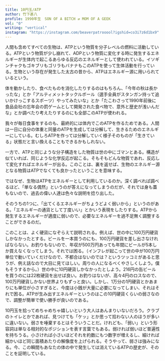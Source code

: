 ```yaml
---
title: 10円玉/ATP
author: 竹下甚八
profile: 1990年生　SON OF A BITCH ⇄ MOM OF A GEEK
vol: "0"
writing: "vertical"
instagram: "https://instagram.com/beaverpatrooool?igshid=co3i7z6d1bx9"
---
```


人間も含めてすべての生物は、ATPという物質を分子レベルの燃料に活動している。ATPという物質が少し崩れて、ADPという物質に変化する時に発生するエネルギーが生体内で起こるあらゆる反応のエネルギーとして使われている。イソギンチャクもゴキブリもゴリラもバナナもこのATPを使って生体活動を行っている。生物という存在が発生した太古の昔から、ATPはエネルギー源に用いられているという。

体を動かしたり、食べたものを消化したりするのはもちろん、「今年の秋は長かったな」とか「アルティメットタックルボール（選手全員がスタンガン持って追いかけっこするスポーツ）やってみたいな」とか「たこわさって<span class="text-tcy">1990</span>年前後に食品会社の忘年会の罰ゲームとして開発された食べ物で、意外と歴史が浅いんだな」とか調べたり考えたりするのにも全部このATPが使われる。

我々が毎日食事をするのも、最終的には体内でこのATPを作るためである。人間は一日に自分の体重と同量のATPを生成しては分解して、生きるためのエネルギーにしている。むしろATPを作っては分解していく様子そのものが「生きている」状態だと言い換えることもできるかもしれない。

一方で、ATPと同じような分子構造をした物質は世の中にゴマンとある。構造が似ていれば、同じような化学反応が起こる。そもそもどんな物質であれ、反応して変化すればエネルギーが出る。このことは、裏を返せば、生物のエネルギー源となる物質はATPでなくても良かったということを意味する。

ではなぜ、生物はATPをエネルギーとして利用しているのか。深く調べれば調べるほど、「単なる偶然」というのが答えになってしまうのだが、それでは身も蓋もないので、過去の偉い人達は色々な説明を捻り出した。

そのうちの<span class="text-tcy">1</span>つに、「出てくるエネルギーがちょうどよく弱いから」というのがある。「エネルギーの通貨として丁度いい」とかいう表現をしたりする。ATPから発生するエネルギーが適度に弱いので、必要なエネルギーを過不足無く調整することができるのだ。

このことは、よく硬貨になぞらえて説明される。例えば、世の中に<span class="text-tcy">100</span>万円硬貨しかなかったとする。ビールを一本買うのにも、<span class="text-tcy">100</span>万円硬貨を差し出さなければならない。お釣りもないので、年収が<span class="text-tcy">500</span>万円あっても年間にビールが<span class="text-tcy">5</span>本しか買えなくなってしまう。それでは困る。（インフレが起こって世の中が<span class="text-tcy">100</span>万円単位で動いていくだけなので、不都合はないのでは？というツッコミがあると思うが、例え話なので大目に見てほしい。周りの人になるべくやさしくしよう。僕もそうするから。）世の中に<span class="text-tcy">10</span>円硬貨しかなかったとしよう。<span class="text-tcy">216</span>円の缶ビールを買うのには<span class="text-tcy">22</span>枚硬貨を出せば良い。お釣りはないが、高々<span class="text-tcy">4</span>円のロスなので、<span class="text-tcy">100</span>万円硬貨しかない世界よりもずっと良い。しかし、<span class="text-tcy">1</span>万分の<span class="text-tcy">1</span>円硬貨とかあまりにも単位が小さすぎると、今度は小銭が大量に必要になってしまい、それはそれで困る。ATPが生み出すエネルギーというのはこの<span class="text-tcy">10</span>円硬貨くらいの弱さなので、調整が簡単で使い勝手が良いのである。

<span class="text-tcy">10</span>円玉を拾ってめちゃめちゃ嬉しいという大人はあんまりいないだろう。クラブのトイレとかであれば、見つけても「ケッ」とか思って拾わない人のほうが多いに違いない。弱さを唾棄するとはそういうことだ。けれども、「弱い」という形容詞は単なる相対的なポジションを表す言葉でもある。弱ければ弱いほど普遍性を持ちうる。小さければ小さいほどそれを約数にもつ数字が増えるし、細ければ細かいほど同じ面積あたりの解像度を上げられる。そうやって、弱さは強みになる。今、この瞬間もあなたの体の中で発生しては消えているATPの歴史が、そのことを証明している。
